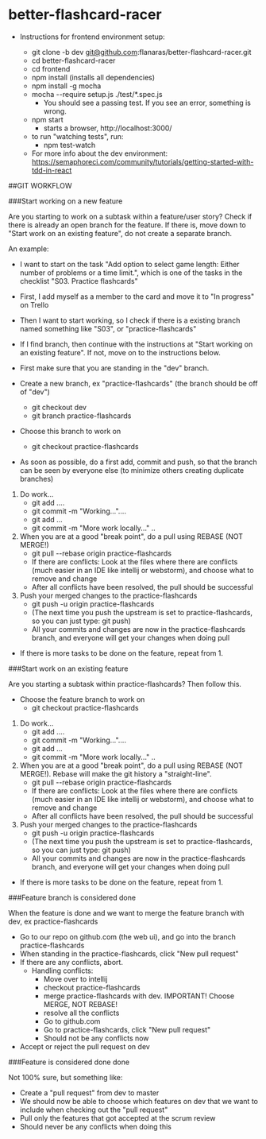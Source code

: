 # better-flashcard-racer

- Instructions for frontend environment setup:
    
    - git clone -b dev git@github.com:flanaras/better-flashcard-racer.git
    - cd better-flashcard-racer
    - cd frontend
    - npm install (installs all dependencies)
    - npm install -g mocha
    - mocha --require setup.js ./test/*.spec.js
        - You should see a passing test. If you see an error, something is wrong.
    - npm start
        - starts a browser, http://localhost:3000/
    - to run "watching tests", run:
        - npm test-watch
    - For more info about the dev environment: https://semaphoreci.com/community/tutorials/getting-started-with-tdd-in-react


##GIT WORKFLOW

###Start working on a new feature

Are you starting to work on a subtask within a feature/user story? Check if there is already an open branch for the feature. If there is, move down to "Start work on an existing feature", do not create a separate branch.

An example:
- I want to start on the task "Add option to select game length: Either number of problems or a time limit.", which is one of the tasks in the checklist "S03. Practice flashcards"
- First, I add myself as a member to the card and move it to "In progress" on Trello
- Then I want to start working, so I check if there is a existing branch named something like "S03", or "practice-flashcards"
- If I find branch, then continue with the instructions at "Start working on an existing feature". If not, move on to the instructions below.


- First make sure that you are standing in the "dev" branch.
- Create a new branch, ex "practice-flashcards" (the branch should be off of "dev")
    - git checkout dev 
    - git branch practice-flashcards
- Choose this branch to work on
    - git checkout practice-flashcards
- As soon as possible, do a first add, commit and push, so that the branch can be seen by everyone else (to minimize others creating duplicate branches)
1. Do work...
    - git add ....
    - git commit -m "Working..."....
    - git add ...
    - git commit -m "More work locally..." ..
2. When you are at a good "break point", do a pull using REBASE (NOT MERGE!)
    - git pull --rebase origin practice-flashcards
    - If there are conflicts: Look at the files where there are conflicts (much easier in an IDE like intellij or webstorm), and choose what to remove and change
    - After all conflicts have been resolved, the pull should be successful
3. Push your merged changes to the practice-flashcards
    - git push -u origin practice-flashcards
    - (The next time you push the upstream is set to practice-flashcards, so you can just type: git push)
    - All your commits and changes are now in the practice-flashcards branch, and everyone will get your changes when doing pull
- If there is more tasks to be done on the feature, repeat from 1.

###Start work on an existing feature

Are you starting a subtask within practice-flashcards? Then follow this.

- Choose the feature branch to work on
    - git checkout practice-flashcards
1. Do work...
    - git add ....
    - git commit -m "Working..."....
    - git add ...
    - git commit -m "More work locally..." ..
2. When you are at a good "break point", do a pull using REBASE (NOT MERGE!). Rebase will make the git history a "straight-line".
    - git pull --rebase origin practice-flashcards
    - If there are conflicts: Look at the files where there are conflicts (much easier in an IDE like intellij or webstorm), and choose what to remove and change
    - After all conflicts have been resolved, the pull should be successful
3. Push your merged changes to the practice-flashcards
    - git push -u origin practice-flashcards
    - (The next time you push the upstream is set to practice-flashcards, so you can just type: git push)
    - All your commits and changes are now in the practice-flashcards branch, and everyone will get your changes when doing pull
- If there is more tasks to be done on the feature, repeat from 1.

###Feature branch is considered done

When the feature is done and we want to merge the feature branch with dev, ex practice-flashcards

- Go to our repo on github.com (the web ui), and go into the branch practice-flashcards
- When standing in the practice-flashcards, click "New pull request"
- If there are any conflicts, abort.
    - Handling conflicts:
        - Move over to intellij
        - checkout practice-flashcards
        - merge practice-flashcards with dev. IMPORTANT! Choose MERGE, NOT REBASE!
        - resolve all the conflicts
        - Go to github.com
        - Go to practice-flashcards, click "New pull request"
        - Should not be any conflicts now
- Accept or reject the pull request on dev
        
               
###Feature is considered done done

Not 100% sure, but something like:

- Create a "pull request" from dev to master
- We should now be able to choose which features on dev that we want to include when checking out the "pull request"
- Pull only the features that got accepted at the scrum review
- Should never be any conflicts when doing this
   
     
